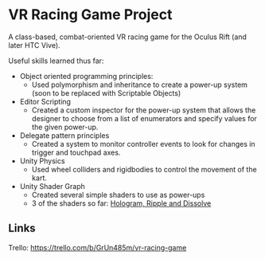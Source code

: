 # VR Racing Game Project
A class-based, combat-oriented VR racing game for the Oculus Rift (and later HTC Vive). 

Useful skills learned thus far:
- Object oriented programming principles:
  - Used polymorphism and inheritance to create a power-up system (soon to be replaced with Scriptable Objects)
- Editor Scripting
  - Created a custom inspector for the power-up system that allows the designer to choose from a list of enumerators and specify values for the given power-up.
- Delegate pattern principles
  - Created a system to monitor controller events to look for changes in trigger and touchpad axes. 
- Unity Physics
  - Used wheel colliders and rigidbodies to control the movement of the kart.
- Unity Shader Graph
  - Created several simple shaders to use as power-ups 
  - 3 of the shaders so far: <a href="https://imgur.com/a/bhucOxS">Hologram, Ripple and Dissolve</a>


## Links
Trello: https://trello.com/b/GrUn485m/vr-racing-game
